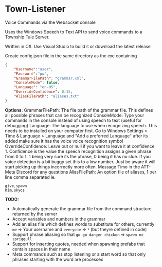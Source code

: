 # Town-Listener
Voice Commands via the Websocket console

Uses the Windows Speech to Text API to send voice commands to a Township Tale Server.

Written in C#. Use Visual Studio to build it or download the latest release

Create config.json file in the same directory as the exe containing
```json
{
	"Username":"user",
	"Password":"pw",
	"GrammarFilePath": "grammar.xml",
	"ConsoleMode": false,
	"Language": "en-US",
	"OverrideConfidence": 0.15,
	"AliasFilePath": "aliases.txt"
}
```

**Options:**
GrammarFilePath: The file path of the grammar file. This defines all possible phrases that can be recognized
ConsoleMode: Type your commands in the console instead of using speech to text (useful for debugging)
Language: The language to use when recognizing speech. This needs to be installed on your computer first. Go to Windows Settings > Time & Language > Language and "Add a preferred Language" after its added make sure it has the voice voice recognition symbol
OverrideConfidence: Leave out or null if you want to leave it at confidence 1. Confidence is the value the speech recognition assigns a given phrase from 0 to 1. 1 being very sure its the phrase, 0 being it has no clue. If you voice detection is a bit buggy set this to a low number. Just be aware it will start picking up things incorrectly more often.
Message Timo in the ATT-Meta Discord for any questions
AliasFilePath: An option file of aliases, 1 per line comma separated ie.
```
give,spawn
him,skyos
```

**TODO:**
- Automatically generate the grammar file from the command structure returned by the server
- Accept variables and numbers in the grammar
- Add an alias file which defines words to substitute for others, currently `me` => Your username and `everyone` => `*` (but theyre defined in code)
- Support phrase aliasing so that `go go danger chicken` => `spawn me spriggull`
- Support for inserting quotes, needed when spawning prefabs that contain spaces in their name
- Meta commands such as stop listening or a start word so that only phrases starting with the word are processed